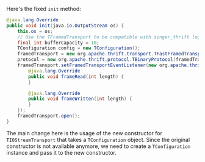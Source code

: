Here's the fixed `init` method:

```java
@java.lang.Override
public void init(java.io.OutputStream os) {
    this.os = os;
    // Use the TFramedTransport to be compatible with singer_thrift log.
    final int bufferCapacity = 10;
    TConfiguration config = new TConfiguration();
    framedTransport = new org.apache.thrift.transport.TFastFramedTransport(new TIOStreamTransport(config, os));
    protocol = new org.apache.thrift.protocol.TBinaryProtocol(framedTransport);
    framedTransport.setFramedTransportEventListener(new org.apache.thrift.transport.FramedTransport.FramedTransportEventListener() {
        @java.lang.Override
        public void frameRead(int length) {
        }

        @java.lang.Override
        public void frameWritten(int length) {
        }
    });
    framedTransport.open();
}
```

The main change here is the usage of the new constructor for `TIOStreamTransport` that takes a `TConfiguration` object. Since the original constructor is not available anymore, we need to create a `TConfiguration` instance and pass it to the new constructor.